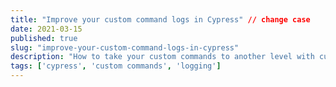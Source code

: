 ```yaml
---
title: "Improve your custom command logs in Cypress" // change case
date: 2021-03-15
published: true
slug: "improve-your-custom-command-logs-in-cypress"
description: "How to take your custom commands to another level with custom logging, snapshots and many more."
tags: ['cypress', 'custom commands', 'logging']
---
```

